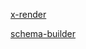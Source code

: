 [x-render](https://github.com/alibaba/x-render)

[schema-builder](https://xrender.fun/schema-builder)
